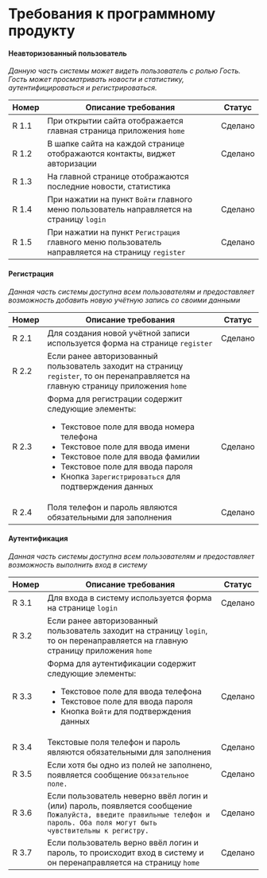 # Требования к программному продукту

#### Неавторизованный пользователь
*Данную часть системы может видеть пользователь с ролью Гость. Гость может просматривать новости и статистику, аутентифицироваться и регистрироваться.*

| Номер | Описание требования | Статус |
| ------ | ----- | --- |
| R 1.1 | При открытии сайта отображается главная страница приложения `home` | Сделано |
| R 1.2 | В шапке сайта на каждой странице отображаются контакты, виджет авторизации | Сделано |
| R 1.3 | На главной странице отображаются последние новости, статистика | |
| R 1.4 | При нажатии на пункт `Войти` главного меню пользователь направляется на страницу `login` | Сделано |
| R 1.5 | При нажатии на пункт `Регистрация` главного меню пользователь направляется на страницу `register` | Сделано |

#### Регистрация
*Данная часть системы доступна всем пользователям и предоставляет возможность добавить новую учётную запись со своими данными* 

| Номер | Описание требования | Статус |
| ------ | ----- | --- |
| R 2.1 | Для создания новой учётной записи используется форма на странице `register` | Сделано |
| R 2.2 | Если ранее авторизованный пользователь заходит на страницу `register`, то он перенаправляется на главную страницу приложения `home` | |
| R 2.3 | Форма для регистрации содержит следующие элементы: <ul><li>Текстовое поле для ввода номера телефона</li><li>Текстовое поле для ввода имени</li><li>Текстовое поле для ввода фамилии</li><li>Текстовое поле для ввода пароля</li><li>Кнопка `Зарегистрироваться` для подтверждения данных</li></ul> | Сделано |
| R 2.4 | Поля телефон и пароль являются обязательными для заполнения | Сделано |

#### Аутентификация
*Данная часть системы доступна всем пользователям и предоставляет возможность выполнить вход в систему* 

| Номер | Описание требования | Статус |
| ------ | --- | --- |
| R 3.1 | Для входа в систему используется форма на странице `login` | Сделано |
| R 3.2 | Если ранее авторизованный пользователь заходит на страницу `login`, то он перенаправляется на главную страницу приложения `home` | |
| R 3.3 | Форма для аутентификации содержит следующие элементы: <ul><li>Текстовое поле для ввода телефона</li><li>Текстовое поле для ввода пароля</li><li>Кнопка `Войти` для подтверждения данных</li></ul> | Сделано |
| R 3.4 | Текстовые поля телефон и пароль являются обязательными для заполнения | Сделано |
| R 3.5 | Если хотя бы одно из полей не заполнено, появляется сообщение `Обязательное поле.` | Сделано |
| R 3.6 | Если пользователь неверно ввёл логин и (или) пароль, появляется сообщение `Пожалуйста, введите правильные телефон и пароль. Оба поля могут быть чувствительны к регистру.`| Сделано |
| R 3.7 | Если пользователь верно ввёл логин и пароль, то происходит вход в систему и он перенаправляется на страницу `home` | Сделано |